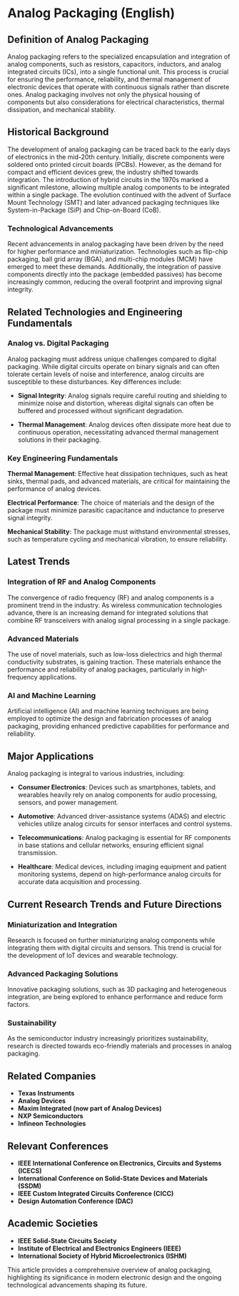 # Analog Packaging (English)

## Definition of Analog Packaging

Analog packaging refers to the specialized encapsulation and integration of analog components, such as resistors, capacitors, inductors, and analog integrated circuits (ICs), into a single functional unit. This process is crucial for ensuring the performance, reliability, and thermal management of electronic devices that operate with continuous signals rather than discrete ones. Analog packaging involves not only the physical housing of components but also considerations for electrical characteristics, thermal dissipation, and mechanical stability.

## Historical Background

The development of analog packaging can be traced back to the early days of electronics in the mid-20th century. Initially, discrete components were soldered onto printed circuit boards (PCBs). However, as the demand for compact and efficient devices grew, the industry shifted towards integration. The introduction of hybrid circuits in the 1970s marked a significant milestone, allowing multiple analog components to be integrated within a single package. The evolution continued with the advent of Surface Mount Technology (SMT) and later advanced packaging techniques like System-in-Package (SiP) and Chip-on-Board (CoB).

### Technological Advancements

Recent advancements in analog packaging have been driven by the need for higher performance and miniaturization. Technologies such as flip-chip packaging, ball grid array (BGA), and multi-chip modules (MCM) have emerged to meet these demands. Additionally, the integration of passive components directly into the package (embedded passives) has become increasingly common, reducing the overall footprint and improving signal integrity.

## Related Technologies and Engineering Fundamentals

### Analog vs. Digital Packaging

Analog packaging must address unique challenges compared to digital packaging. While digital circuits operate on binary signals and can often tolerate certain levels of noise and interference, analog circuits are susceptible to these disturbances. Key differences include:

- **Signal Integrity**: Analog signals require careful routing and shielding to minimize noise and distortion, whereas digital signals can often be buffered and processed without significant degradation.
  
- **Thermal Management**: Analog devices often dissipate more heat due to continuous operation, necessitating advanced thermal management solutions in their packaging.

### Key Engineering Fundamentals

**Thermal Management**: Effective heat dissipation techniques, such as heat sinks, thermal pads, and advanced materials, are critical for maintaining the performance of analog devices.

**Electrical Performance**: The choice of materials and the design of the package must minimize parasitic capacitance and inductance to preserve signal integrity.

**Mechanical Stability**: The package must withstand environmental stresses, such as temperature cycling and mechanical vibration, to ensure reliability.

## Latest Trends

### Integration of RF and Analog Components

The convergence of radio frequency (RF) and analog components is a prominent trend in the industry. As wireless communication technologies advance, there is an increasing demand for integrated solutions that combine RF transceivers with analog signal processing in a single package.

### Advanced Materials

The use of novel materials, such as low-loss dielectrics and high thermal conductivity substrates, is gaining traction. These materials enhance the performance and reliability of analog packages, particularly in high-frequency applications.

### AI and Machine Learning

Artificial intelligence (AI) and machine learning techniques are being employed to optimize the design and fabrication processes of analog packaging, providing enhanced predictive capabilities for performance and reliability.

## Major Applications

Analog packaging is integral to various industries, including:

- **Consumer Electronics**: Devices such as smartphones, tablets, and wearables heavily rely on analog components for audio processing, sensors, and power management.
  
- **Automotive**: Advanced driver-assistance systems (ADAS) and electric vehicles utilize analog circuits for sensor interfaces and control systems.

- **Telecommunications**: Analog packaging is essential for RF components in base stations and cellular networks, ensuring efficient signal transmission.

- **Healthcare**: Medical devices, including imaging equipment and patient monitoring systems, depend on high-performance analog circuits for accurate data acquisition and processing.

## Current Research Trends and Future Directions

### Miniaturization and Integration

Research is focused on further miniaturizing analog components while integrating them with digital circuits and sensors. This trend is crucial for the development of IoT devices and wearable technology.

### Advanced Packaging Solutions

Innovative packaging solutions, such as 3D packaging and heterogeneous integration, are being explored to enhance performance and reduce form factors.

### Sustainability

As the semiconductor industry increasingly prioritizes sustainability, research is directed towards eco-friendly materials and processes in analog packaging.

## Related Companies

- **Texas Instruments**
- **Analog Devices**
- **Maxim Integrated (now part of Analog Devices)**
- **NXP Semiconductors**
- **Infineon Technologies**

## Relevant Conferences

- **IEEE International Conference on Electronics, Circuits and Systems (ICECS)**
- **International Conference on Solid-State Devices and Materials (SSDM)**
- **IEEE Custom Integrated Circuits Conference (CICC)**
- **Design Automation Conference (DAC)**

## Academic Societies

- **IEEE Solid-State Circuits Society**
- **Institute of Electrical and Electronics Engineers (IEEE)**
- **International Society of Hybrid Microelectronics (ISHM)** 

This article provides a comprehensive overview of analog packaging, highlighting its significance in modern electronic design and the ongoing technological advancements shaping its future.